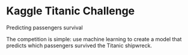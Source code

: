 # Kaggle Titanic Challenge
Predicting passengers survival

The competition is simple: use machine learning to create a model that predicts which passengers survived the Titanic shipwreck.
